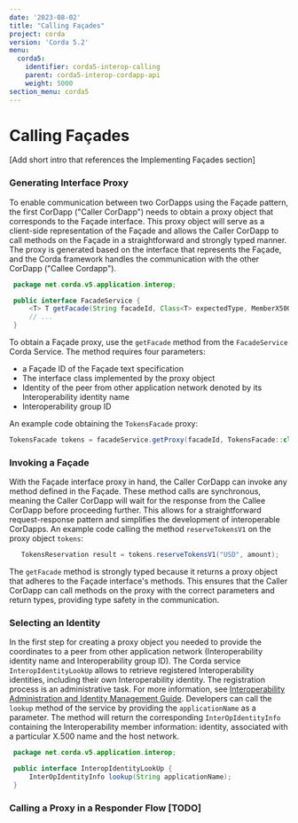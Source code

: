 ```yaml
---
date: '2023-08-02'
title: "Calling Façades"
project: corda
version: 'Corda 5.2'
menu:
  corda5:
    identifier: corda5-interop-calling
    parent: corda5-interop-cordapp-api
    weight: 5000
section_menu: corda5
---
```


# Calling Façades

[Add short intro that references the Implementing Façades section]

### Generating Interface Proxy

To enable communication between two CorDapps using the Façade pattern, the first CorDapp ("Caller CorDapp") needs to obtain
a proxy object that corresponds to the Façade interface. This proxy object will serve as a client-side representation of
the Façade and allows the Caller CorDapp to call methods on the Façade in a straightforward and strongly typed manner.
The proxy is generated based on the interface that represents the Façade, and the Corda framework handles the communication
with the other CorDapp ("Callee Cordapp").

   ```java
    package net.corda.v5.application.interop;

    public interface FacadeService {
        <T> T getFacade(String facadeId, Class<T> expectedType, MemberX500Name alias, String interopGroup);
        // ...
    }
   ```
To obtain a Façade proxy, use the `getFacade` method from the `FacadeService` Corda Service. The method requires four
parameters:
* a Façade ID of the Façade text specification
* The interface class implemented by the proxy object
* Identity of the peer from other application network denoted by its Interoperability identity name
* Interoperability group ID

An example code obtaining the ``TokensFacade`` proxy:
```java
TokensFacade tokens = facadeService.getProxy(facadeId, TokensFacade::class.java, interopX500Name, interopGroupId);
```
### Invoking a Façade

With the Façade interface proxy in hand, the Caller CorDapp can invoke any method defined in the
Façade. These method calls are synchronous, meaning the Caller CorDapp will wait for the response from the Callee
CorDapp before proceeding further. This allows for a straightforward request-response pattern and simplifies the
development of interoperable CorDapps. An example code calling the method ``reserveTokensV1`` on the proxy
object `tokens`:
```java
   TokensReservation result = tokens.reserveTokensV1("USD", amount);
```
The `getFacade` method is strongly typed because it returns a proxy object that adheres to the Façade interface's
methods. This ensures that the Caller CorDapp can call methods on the proxy with the correct parameters and return types,
providing type safety in the communication.

### Selecting an Identity

In the first step for creating a proxy object you needed to provide the coordinates
to a peer from other application network (Interoperability identity name and Interoperability group ID).
The Corda service `InteropIdentityLookUp` allows to retrieve registered Interoperability identities, including their own
Interoperability identity.
The registration process is an administrative task. For more information, see [Interoperability Administration and Identity Management Guide](../interop-admin).
Developers can call the `lookup` method of the service by providing the `applicationName` as a parameter. The
method will return the corresponding `InterOpIdentityInfo` containing the Interoperability member information:
identity, associated with a particular X.500 name and the host network.
```java
 package net.corda.v5.application.interop;

 public interface InteropIdentityLookUp {
     InterOpIdentityInfo lookup(String applicationName);
 }
```

### Calling a Proxy in a Responder Flow [TODO]
